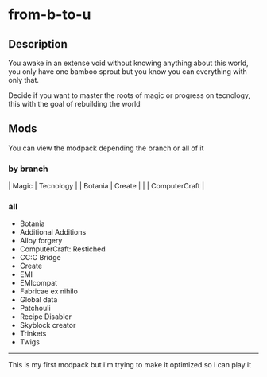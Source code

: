 # from-b-to-u

## Description

You awake in an extense void without knowing anything about this world, you only have one bamboo sprout but you know you can everything with only that.

Decide if you want to master the roots of magic or progress on tecnology, this with the goal of rebuilding the world

## Mods

You can view the modpack depending the branch or all of it

### by branch

| Magic | Tecnology |
| Botania | Create |
|  | ComputerCraft |

### all

- Botania
- Additional Additions
- Alloy forgery
- ComputerCraft: Restiched
- CC:C Bridge
- Create
- EMI
- EMIcompat
- Fabricae ex nihilo
- Global data
- Patchouli
- Recipe Disabler
- Skyblock creator
- Trinkets
- Twigs

---

This is my first modpack but i'm trying to make it optimized so i can play it
